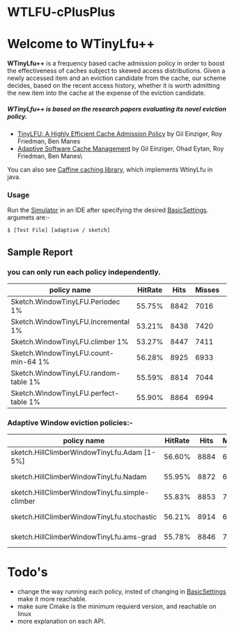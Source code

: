 # WTLFU-cPlusPlus
# Welcome to WTinyLfu++
**WTinyLfu++** is a frequency based cache admission policy in order to boost the effectiveness of caches subject to skewed access distributions. Given a newly accessed item and an
eviction candidate from the cache, our scheme decides, based on the recent access history, whether it is worth admitting the new item into the cache at the expense of the eviction candidate.

##### WTinyLfu++ is based on the research papers evaluating its novel eviction policy.
 - [TinyLFU: A Highly Efficient Cache Admission Policy]("https://dl.acm.org/authorize?N41277")  by Gil Einziger, Roy Friedman, Ben Manes
- [Adaptive Software Cache Management]("https://dl.acm.org/authorize?N675830") by Gil Einziger, Ohad Eytan, Roy Friedman, Ben Manes\

You can also see [Caffine caching library](https://github.com/ben-manes/caffeine), which implements WtinyLfu in java.

### Usage
Run the [Simulator](https://github.com/mahmodyaseen/WTLFU-cPlusPlus/blob/master/WtinyLfuSub/Simulator.cpp) in an IDE after specifying the desired [BasicSettings](https://github.com/mahmodyaseen/WTLFU-cPlusPlus/blob/master/WtinyLfuSub/BasicSettings.h). 
argumets are:-
```sh
$ [Test File] [adaptive / sketch]
```

## Sample Report
### you can only run each policy independently.
| policy name | HitRate | Hits | Misses | Requests | Evictions | Time |
| ------ | ------ | ------ | ------ | ------ | ------ | ------ |
|Sketch.WindowTinyLFU.Periodec 1% | 55.75% | 8842 | 7016 | 15858 | 6504 | 123ms |
|Sketch.WindowTinyLFU.Incremental 1% | 53.21% | 8438 | 7420 | 15858 | 6908 | 113ms |
|Sketch.WindowTinyLFU.climber 1% | 53.27% | 8447 | 7411 | 15858 | 6899 | 102ms |
|Sketch.WindowTinyLFU.count-min-64 1% | 56.28% | 8925 | 6933 | 15858 | 6421 | 127ms |
|Sketch.WindowTinyLFU.random-table 1% | 55.59% | 8814 | 7044 | 15868 | 6532 | 363ms |
|Sketch.WindowTinyLFU.perfect-table 1% | 55.90% | 8864 | 6994 | 15868 | 6482 | 123ms |


### Adaptive Window eviction policies:-
| policy name | HitRate | Hits | Misses | Requests | Evictions | Time |
| ------ | ------ | ------ | ------ | ------ | ------ | ------ |
|sketch.HillClimberWindowTinyLfu.Adam [1-5%] | 56.60% | 8884 | 6974 | 15858 | 6462 | 116 ms |
|sketch.HillClimberWindowTinyLfu.Nadam| 55.95% | 8872 | 6986 | 15858 | 6474 | 297 ms |
|sketch.HillClimberWindowTinyLfu.simple-climber | 55.83% | 8853 | 7005 | 15858 | 6493 | 329 ms |
|sketch.HillClimberWindowTinyLfu.stochastic | 56.21% | 8914 | 6944 | 15858 | 6432 | 351 ms |
|sketch.HillClimberWindowTinyLfu.ams-grad | 55.78% | 8846 | 7012 | 15858 | 6500 | 323 ms |

# Todo's
- change the way running each policy, insted of changing in [BasicSettings](https://github.com/mahmodyaseen/WTLFU-cPlusPlus/blob/master/WtinyLfuSub/BasicSettings.h) make it more reachable.
- make sure Cmake is the minimum requierd version, and reachable on linux
- more explanation on each API.

